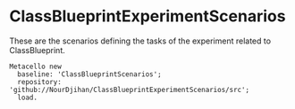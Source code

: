 # ClassBlueprintExperimentScenarios
These are the scenarios defining the tasks of the experiment related to ClassBlueprint.
``` Smalltalk
Metacello new
  baseline: 'ClassBlueprintScenarios';
  repository: 'github://NourDjihan/ClassBlueprintExperimentScenarios/src';
  load.
 ```
